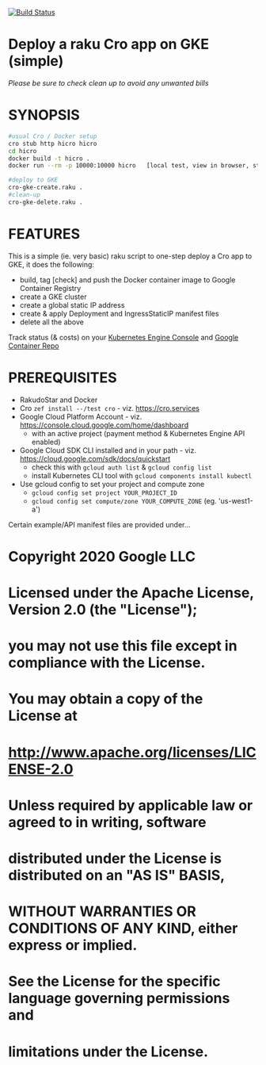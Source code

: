 [![Build Status](https://travis-ci.com/p6steve/cro-deploy-gke-simple.svg?branch=master)](https://travis-ci.com/p6steve/cro-deploy-gke-simple)

# Deploy a raku Cro app on GKE (simple)
_Please be sure to check clean up to avoid any unwanted bills_

# SYNOPSIS
```bash
#usual Cro / Docker setup
cro stub http hicro hicro
cd hicro
docker build -t hicro .
docker run --rm -p 10000:10000 hicro   [local test, view in browser, stop]

#deploy to GKE
cro-gke-create.raku .
#clean-up
cro-gke-delete.raku .
```

# FEATURES
This is a simple (ie. very basic) raku script to one-step deploy a Cro app to GKE, it does the following:
* build, tag [check] and push the Docker container image to Google Container Registry
* create a GKE cluster
* create a global static IP address
* create & apply Deployment and IngressStaticIP manifest files
* delete all the above

Track status (& costs) on your [Kubernetes Engine Console](https://console.cloud.google.com/kubernetes/discovery) and [Google Container Repo](https://console.cloud.google.com/gcr/images)

# PREREQUISITES
* RakudoStar and Docker
* Cro ```zef install --/test cro``` - viz. https://cro.services
* Google Cloud Platform Account - viz. https://console.cloud.google.com/home/dashboard
  * with an active project (payment method & Kubernetes Engine API enabled)
* Google Cloud SDK CLI installed and in your path - viz. https://cloud.google.com/sdk/docs/quickstart
  * check this with ```gcloud auth list``` & ```gcloud config list```
  * install Kubernetes CLI tool with ```gcloud components install kubectl```
* Use gcloud config to set your project and compute zone
  * ```gcloud config set project YOUR_PROJECT_ID```
  * ```gcloud config set compute/zone YOUR_COMPUTE_ZONE``` (eg. 'us-west1-a')

Certain example/API manifest files are provided under...
# Copyright 2020 Google LLC
#
# Licensed under the Apache License, Version 2.0 (the "License");
# you may not use this file except in compliance with the License.
# You may obtain a copy of the License at
#
#     http://www.apache.org/licenses/LICENSE-2.0
#
# Unless required by applicable law or agreed to in writing, software
# distributed under the License is distributed on an "AS IS" BASIS,
# WITHOUT WARRANTIES OR CONDITIONS OF ANY KIND, either express or implied.
# See the License for the specific language governing permissions and
# limitations under the License.

